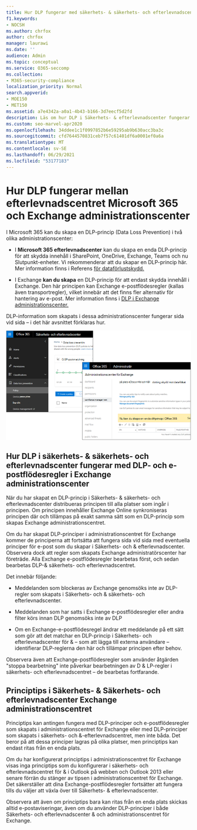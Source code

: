 ```yaml
---
title: Hur DLP fungerar med säkerhets- & säkerhets- och efterlevnadscenter & Exchange administrationscenter
f1.keywords:
- NOCSH
ms.author: chrfox
author: chrfox
manager: laurawi
ms.date: ''
audience: Admin
ms.topic: conceptual
ms.service: O365-seccomp
ms.collection:
- M365-security-compliance
localization_priority: Normal
search.appverid:
- MOE150
- MET150
ms.assetid: a7e4342a-a0a1-4b43-b166-3d7eecf5d2fd
description: Läs om hur DLP i Säkerhets- & efterlevnadscenter fungerar med DLP- och e-postflödesregler (transportregler) i Exchange administrationscenter.
ms.custom: seo-marvel-apr2020
ms.openlocfilehash: 34ddee1c1f0997852b6e59295ab9b630acc3ba3c
ms.sourcegitcommit: cfd7644570831ceb7f57c61401df6a0001ef0a6a
ms.translationtype: MT
ms.contentlocale: sv-SE
ms.lasthandoff: 06/29/2021
ms.locfileid: "53177183"
---
```

# <a name="how-dlp-works-between-the-microsoft-365-compliance-center-and-exchange-admin-center"></a>Hur DLP fungerar mellan efterlevnadscentret Microsoft 365 och Exchange administrationscenter

I Microsoft 365 kan du skapa en DLP-princip (Data Loss Prevention) i två olika administrationscenter:
  
- I **Microsoft 365 efterlevnadscenter** kan du skapa en enda DLP-princip för att skydda innehåll i SharePoint, OneDrive, Exchange, Teams och nu Slutpunkt-enheter. Vi rekommenderar att du skapar en DLP-princip här. Mer information finns i Referens [för dataförlustskydd.](data-loss-prevention-policies.md)
    
- I Exchange **kan du skapa** en DLP-princip för att endast skydda innehåll i Exchange. Den här principen kan Exchange e-postflödesregler (kallas även transportregler), vilket innebär att det finns fler alternativ för hantering av e-post. Mer information finns i [DLP i Exchange administrationscenter.](/exchange/security-and-compliance/data-loss-prevention/data-loss-prevention)
    
DLP-information som skapats i dessa administrationscenter fungerar sida vid sida – i det här avsnittet förklaras hur.
  
![DLP-sidor i Säkerhets- och efterlevnadscenter Exchange administrationscenter](../media/d3eaa7e7-3b16-457b-bd9c-26707f7b584f.png)
  
## <a name="how-dlp-in-the-security--compliance-center-works-with-dlp-and-mail-flow-rules-in-the-exchange-admin-center"></a>Hur DLP i säkerhets- & säkerhets- och efterlevnadscenter fungerar med DLP- och e-postflödesregler i Exchange administrationscenter

När du har skapat en DLP-princip i Säkerhets- & säkerhets- och efterlevnadscenter distribueras principen till alla platser som ingår i principen. Om principen innehåller Exchange Online synkroniseras principen där och tillämpas på exakt samma sätt som en DLP-princip som skapas Exchange administrationscentret. 
  
Om du har skapat DLP-principer i administrationscentret för Exchange kommer de principerna att fortsätta att fungera sida vid sida med eventuella principer för e-post som du skapar i Säkerhets- och & efterlevnadscenter. Observera dock att regler som skapats Exchange administratörscenter har företräde. Alla Exchange e-postflödesregler bearbetas först, och sedan bearbetas DLP-& säkerhets- och efterlevnadscentret.
  
Det innebär följande:
  
- Meddelanden som blockeras av Exchange genomsöks inte av DLP-regler som skapats i Säkerhets- och & säkerhets- och efterlevnadscenter.

- Meddelanden som har satts i Exchange e-postflödesregler eller andra filter körs innan DLP genomsöks inte av DLP
    
- Om en Exchange-e-postflödesregel ändrar ett meddelande på ett sätt som gör att det matchar en DLP-princip i Säkerhets- och efterlevnadscenter för & – som att lägga till externa användare – identifierar DLP-reglerna den här och tillämpar principen efter behov.
    
Observera även att Exchange-postflödesregler som använder åtgärden "stoppa bearbetning" inte påverkar bearbetningen av D & LP-regler i säkerhets- och efterlevnadscentret – de bearbetas fortfarande.
  
## <a name="policy-tips-in-the-security--compliance-center-vs-the-exchange-admin-center"></a>Principtips i Säkerhets- & Säkerhets- och efterlevnadscenter Exchange administrationscentret

Principtips kan antingen fungera med DLP-principer och e-postflödesregler som skapats i administrationscentret för Exchange eller med DLP-principer som skapats i säkerhets- och &-efterlevnadscentret, men inte båda. Det beror på att dessa principer lagras på olika platser, men principtips kan endast ritas från en enda plats.
  
Om du har konfigurerat principtips i administrationscentret för Exchange visas inga principtips som du konfigurerar i säkerhets- och efterlevnadscentret för & i Outlook på webben och Outlook 2013 eller senare förrän du stänger av tipsen i administrationscentret för Exchange. Det säkerställer att dina Exchange-postflödesregler fortsätter att fungera tills du väljer att växla över till Säkerhets- & efterlevnadscenter.
  
Observera att även om principtips bara kan ritas från en enda plats skickas alltid e-postaviseringar, även om du använder DLP-principer i både Säkerhets- och efterlevnadscenter & och administrationscentret för Exchange.

